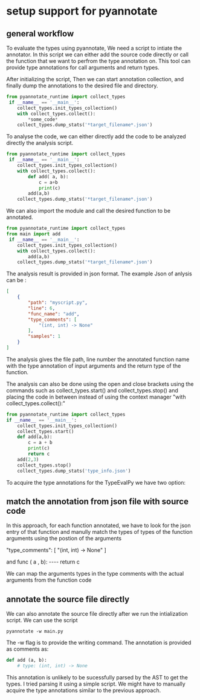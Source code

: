 # setup support for pyannotate

## general workflow
To evaluate the types using pyannotate, We need a script to intiate the annotator. In this script we can either add the source code directly or call the function that we want to perfrom the type annotation on. This tool can provide type annotations for call arguments and return types.

After initializing the script, Then we can start annotation collection, and finally dump the annotations to the desired file and directory.



``` python
from pyannotate_runtime import collect_types
 if __name__ == '__main__':
    collect_types.init_types_collection()
    with collect_types.collect():
        *some_code*
    collect_types.dump_stats('*target_filename*.json')
```

 To analyse the code, we can either directly add the code to be analyzed directly the analysis script.

``` python
from pyannotate_runtime import collect_types
 if __name__ == '__main__':
    collect_types.init_types_collection()
    with collect_types.collect():
        def add( a, b):
            c = a+b
            print(c)
        add(a,b)
    collect_types.dump_stats('*target_filename*.json')
```

We can also import the module and call the desired function to be annotated.

``` python
from pyannotate_runtime import collect_types
from main import add
 if __name__ == '__main__':
    collect_types.init_types_collection()
    with collect_types.collect():
        add(a,b)
    collect_types.dump_stats('*target_filename*.json')
```


The analysis result is provided in json format. The example Json of anlysis can be :

```json 
[
    {
        "path": "myscript.py",
        "line": 6,
        "func_name": "add",
        "type_comments": [
            "(int, int) -> None"
        ],
        "samples": 1
    }
]

```
The analysis gives the file path, line number the annotated function name with the type annotation of input arguments and the return type of the function.


The analysis can also be done using the open and close brackets using the commands such as collect_types.start() and 
collect_types.stop() and placing the code in between instead of using the context manager  "with collect_types.collect():"

```python
from pyannotate_runtime import collect_types
if __name__ == '__main__':
    collect_types.init_types_collection()
    collect_types.start()
    def add(a,b):
        c = a + b
        print(c)
        return c
    add(2,3)
    collect_types.stop()
    collect_types.dump_stats('type_info.json')
```

To acquire the type annotations for the TypeEvalPy we have two option: 

## match the annotation from json file with source code

In this approach, for each function annotated, we have to look for the json entry of that function and manully match the types of types of the function arguments using the postion of the arguments 

"type_comments": [
            "(int, int) -> None" ]  

and 
func ( a , b):
        ----
        return c

We can map the arguments types in the type comments with the actual arguments from the function code


## annotate the source file directly

We can also annotate the source file directly after we run the intialization script. We can use the script 
```shell
pyannotate -w main.py
```
The -w flag is to provide the writing command. The annotation is provided as comments as:

```python
def add (a, b):
    # type: (int, int) -> None
```

This annotation is unlikely to be sucessfully parsed by the AST to get the types. I tried parsing it using a simple script. We might have to manually acquire the type annotations similar to the previous approach.